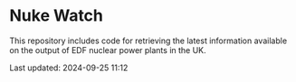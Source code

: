 # Nuke Watch

This repository includes code for retrieving the latest information available on the output of EDF nuclear power plants in the UK.

Last updated: 2024-09-25 11:12